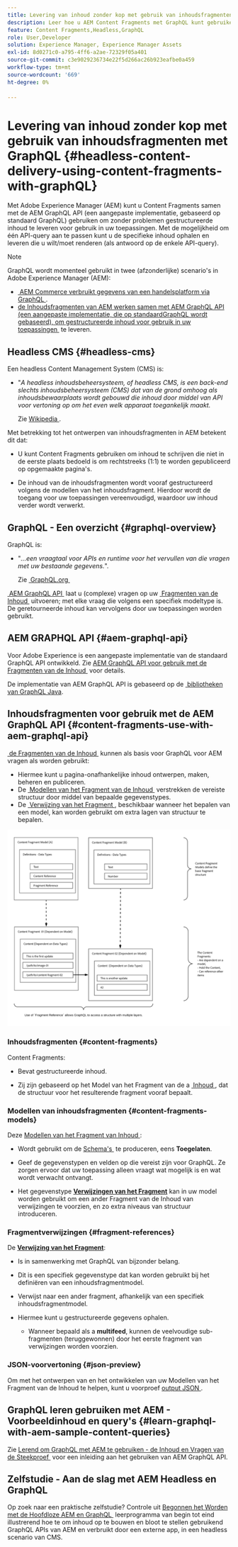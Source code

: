 ```yaml
---
title: Levering van inhoud zonder kop met gebruik van inhoudsfragmenten met GraphQL
description: Leer hoe u AEM Content Fragments met GraphQL kunt gebruiken voor het leveren van inhoud zonder kop.
feature: Content Fragments,Headless,GraphQL
role: User,Developer
solution: Experience Manager, Experience Manager Assets
exl-id: 8d0271c0-a795-4ff6-a2ae-72329f05a401
source-git-commit: c3e9029236734e22f5d266ac26b923eafbe0a459
workflow-type: tm+mt
source-wordcount: '669'
ht-degree: 0%

---
```


# Levering van inhoud zonder kop met gebruik van inhoudsfragmenten met GraphQL {#headless-content-delivery-using-content-fragments-with-graphQL}

Met Adobe Experience Manager (AEM) kunt u Content Fragments samen met de AEM GraphQL API (een aangepaste implementatie, gebaseerd op standaard GraphQL) gebruiken om zonder problemen gestructureerde inhoud te leveren voor gebruik in uw toepassingen. Met de mogelijkheid om één API-query aan te passen kunt u de specifieke inhoud ophalen en leveren die u wilt/moet renderen (als antwoord op de enkele API-query).

<!--
>[!NOTE]
>
>See [Headless and AEM](/help/implementing/developing/headless/introduction.md) for an introduction to Headless Development for AEM Sites.
-->

>[!NOTE]
>
>GraphQL wordt momenteel gebruikt in twee (afzonderlijke) scenario&#39;s in Adobe Experience Manager (AEM):
>
>* [&#x200B; AEM Commerce verbruikt gegevens van een handelsplatform via GraphQL &#x200B;](/help/commerce/cif/integrating/magento.md).
>* [&#x200B; de Inhoudsfragmenten van AEM werken samen met AEM GraphQL API (een aangepaste implementatie, die op standaardGraphQL wordt gebaseerd), om gestructureerde inhoud voor gebruik in uw toepassingen &#x200B;](/help/sites-developing/headless/graphql-api/graphql-api-content-fragments.md) te leveren.

## Headless CMS {#headless-cms}

Een headless Content Management System (CMS) is:

* &quot;*A headless inhoudsbeheersysteem, of headless CMS, is een back-end slechts inhoudsbeheersysteem (CMS) dat van de grond omhoog als inhoudsbewaarplaats wordt gebouwd die inhoud door middel van API voor vertoning op om het even welk apparaat toegankelijk maakt.*

  Zie [&#x200B; Wikipedia &#x200B;](https://en.wikipedia.org/wiki/Headless_content_management_system).

Met betrekking tot het ontwerpen van inhoudsfragmenten in AEM betekent dit dat:

* U kunt Content Fragments gebruiken om inhoud te schrijven die niet in de eerste plaats bedoeld is om rechtstreeks (1:1) te worden gepubliceerd op opgemaakte pagina&#39;s.

* De inhoud van de inhoudsfragmenten wordt vooraf gestructureerd volgens de modellen van het inhoudsfragment. Hierdoor wordt de toegang voor uw toepassingen vereenvoudigd, waardoor uw inhoud verder wordt verwerkt.

## GraphQL - Een overzicht {#graphql-overview}

GraphQL is:

* &quot;*...een vraagtaal voor APIs en runtime voor het vervullen van die vragen met uw bestaande gegevens.*&quot;.

  Zie [&#x200B; GraphQL.org &#x200B;](https://graphql.org)

[&#x200B; AEM GraphQL API &#x200B;](#aem-graphql-api) laat u (complexe) vragen op uw [&#x200B; Fragmenten van de Inhoud &#x200B;](/help/assets/content-fragments/content-fragments.md) uitvoeren; met elke vraag die volgens een specifiek modeltype is. De geretourneerde inhoud kan vervolgens door uw toepassingen worden gebruikt.

## AEM GRAPHQL API {#aem-graphql-api}

Voor Adobe Experience is een aangepaste implementatie van de standaard GraphQL API ontwikkeld. Zie [&#x200B; AEM GraphQL API voor gebruik met de Fragmenten van de Inhoud &#x200B;](/help/sites-developing/headless/graphql-api/graphql-api-content-fragments.md) voor details.

De implementatie van AEM GraphQL API is gebaseerd op de [&#x200B; bibliotheken van GraphQL Java &#x200B;](https://graphql.org/code/#java).

## Inhoudsfragmenten voor gebruik met de AEM GraphQL API {#content-fragments-use-with-aem-graphql-api}

[&#x200B; de Fragmenten van de Inhoud &#x200B;](#content-fragments) kunnen als basis voor GraphQL voor AEM vragen als worden gebruikt:

* Hiermee kunt u pagina-onafhankelijke inhoud ontwerpen, maken, beheren en publiceren.
* De [&#x200B; Modellen van het Fragment van de Inhoud &#x200B;](#content-fragments-models) verstrekken de vereiste structuur door middel van bepaalde gegevenstypes.
* De [&#x200B; Verwijzing van het Fragment &#x200B;](#fragment-references), beschikbaar wanneer het bepalen van een model, kan worden gebruikt om extra lagen van structuur te bepalen.

![&#x200B; de Fragmenten van de Inhoud voor gebruik met de Fragmenten van de Inhoud van GraphQL &#x200B;](assets/cfm-nested-01.png " voor gebruik met GraphQL ")

### Inhoudsfragmenten {#content-fragments}

Content Fragments:

* Bevat gestructureerde inhoud.

* Zij zijn gebaseerd op het Model van het Fragment van de a [&#x200B; Inhoud &#x200B;](#content-fragments-models), dat de structuur voor het resulterende fragment vooraf bepaalt.

### Modellen van inhoudsfragmenten {#content-fragments-models}

Deze [&#x200B; Modellen van het Fragment van Inhoud &#x200B;](/help/assets/content-fragments/content-fragments-models.md):

* Wordt gebruikt om de [&#x200B; Schema&#39;s &#x200B;](https://graphql.org/learn/schema/) te produceren, eens **Toegelaten**.

* Geef de gegevenstypen en velden op die vereist zijn voor GraphQL. Ze zorgen ervoor dat uw toepassing alleen vraagt wat mogelijk is en wat wordt verwacht ontvangt.

* Het gegevenstype **[Verwijzingen van het Fragment](#fragment-references)** kan in uw model worden gebruikt om een ander Fragment van de Inhoud van verwijzingen te voorzien, en zo extra niveaus van structuur introduceren.

### Fragmentverwijzingen {#fragment-references}

De **[Verwijzing van het Fragment](/help/assets/content-fragments/content-fragments-models.md#fragment-reference-nested-fragments)**:

* Is in samenwerking met GraphQL van bijzonder belang.

* Dit is een specifiek gegevenstype dat kan worden gebruikt bij het definiëren van een inhoudsfragmentmodel.

* Verwijst naar een ander fragment, afhankelijk van een specifiek inhoudsfragmentmodel.

* Hiermee kunt u gestructureerde gegevens ophalen.

   * Wanneer bepaald als a **multifeed**, kunnen de veelvoudige sub-fragmenten (teruggewonnen) door het eerste fragment van verwijzingen worden voorzien.

### JSON-voorvertoning {#json-preview}

Om met het ontwerpen van en het ontwikkelen van uw Modellen van het Fragment van de Inhoud te helpen, kunt u voorproef [&#x200B; output JSON &#x200B;](/help/assets/content-fragments/content-fragments-json-preview.md).

## GraphQL leren gebruiken met AEM - Voorbeeldinhoud en query&#39;s {#learn-graphql-with-aem-sample-content-queries}

Zie [&#x200B; Lerend om GraphQL met AEM te gebruiken - de Inhoud en Vragen van de Steekproef &#x200B;](/help/sites-developing/headless/graphql-api/content-fragments-graphql-samples.md) voor een inleiding aan het gebruiken van AEM GraphQL API.

## Zelfstudie - Aan de slag met AEM Headless en GraphQL

Op zoek naar een praktische zelfstudie? Controle uit [&#x200B; Begonnen het Worden met de Hoofdloze AEM en GraphQL &#x200B;](https://experienceleague.adobe.com/docs/experience-manager-learn/getting-started-with-aem-headless/graphql/overview.html?lang=nl-NL) leerprogramma van begin tot eind illustrerend hoe te om inhoud op te bouwen en bloot te stellen gebruikend GraphQL APIs van AEM en verbruikt door een externe app, in een headless scenario van CMS.
